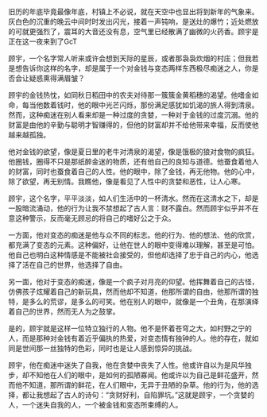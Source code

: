 旧历的年底毕竟最像年底，村镇上不必说，就在天空中也显出将到新年的气象来。灰白色的沉重的晚云中间时时发出闪光，接着一声钝响，是送灶的爆竹；近处燃放的可就更强烈了，震耳的大音还没有息，空气里已经散满了幽微的火药香。顾宇是正在这一夜来到了GcT

顾宇，一个名字常人听来或许会想到天际的星辰，或者那袅袅炊烟的村庄；但我若是想告诉你这样的名字，却是属于一个对金钱与变态两样东西极尽痴迷之人，你是否会让疑惑熏得满眉皱？

顾宇的金钱热忱，如同秋日稻田中的农夫对待那一簇簇金黄稻穗的渴望。他嗜金如命，每当他数着钱时，他的眼中光芒闪烁，那份满足感犹如饥渴的旅人得到清泉。然而，这种痴迷在别人看来却是一种过度的贪婪，一种对于金钱的过度沉溺。他的财富是由他的辛勤与聪明才智赚得的，但他的财富却并不给他带来幸福，反而使他越来越孤独。

他对金钱的欲望，像是夏日里的老牛对清泉的渴望，像是饿极的狼对食物的疯狂。他圈钱，圈得不只是那纸醉金迷的物质，还有他自己的良知与道德。他蚕食着他人的财富，同时也蚕食着自己的人性。他的眼中，除了金钱，再无他物。他的心中，除了欲望，再无别情。我瞧他，像是看见了人性中的贪婪和恶性，让人心寒。

顾宇，这个名字，平平淡淡，如人们生活中的一杯清水。然而在这清水之下，却是一股暗流涌动，他的行为让我不禁想起了古人言：财不露白。然而顾宇似乎并不在意这种警示，反而毫无顾忌的将自己的嗜好公之于众。

一方面，他对变态的痴迷是他与众不同的标志。他的行为、他的想法、他的欣赏，都充满了变态的元素。这种偏好，让他在世人的眼中变得难以理解，甚至是可怕。他自己也明白这种情感是不能被社会接受的，但他却选择了忠于自己的内心，他选择了活在自己的世界，他选择了自由。

另一面，他对于变态的痴迷，像是一个疯子对月亮的仰望。他挥舞着自己的古怪，仿佛孩子炫耀着自己的新玩具，然而他却不知道，他那所谓的自由，他那所谓的独特，是多么的荒谬，是多么的可笑。他在别人的眼中，就像是一个丑角，在那演绎着自己的世界，然而无人为之鼓掌。

是的，顾宇就是这样一位特立独行的人物。他不是怀着苍穹之大，如村野之宁的人，而是那种对金钱有着近乎偏执的热爱，对变态情有独钟的人。他的存在，就如同是世间那一丝独特的色彩，同时也是让人感到惊异的挑战。

顾宇，他在痴迷中迷失了自我，他在贪婪中丧失了人性。他或许自以为是风华独步，却不知他在人们的眼中，是如何的孤陋寡闻。他或许以为自己是鲜花盛开，然而他不知道，那所谓的鲜花，在人们眼中，无异于丑陋的杂草。他的行为，他的选择，都让我想起了古人的诗句：“贪财好利，自陷罪坑。”这就是顾宇，一个贪婪的人，一个迷失自我的人，一个被金钱和变态所束缚的人。
